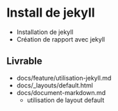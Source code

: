 # Install de jekyll

- Installation de jekyll
- Création de rapport avec jekyll

## Livrable 

- docs/feature/utilisation-jekyll.md
- docs/_layouts/default.html
- docs/document-markdown.md
  - utilisation de layout default
